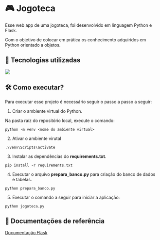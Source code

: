 # 🎮 Jogoteca
Esse web app de uma jogoteca, foi desenvolvido em linguagem Python e Flask.

Com o objetivo de colocar em prática os conhecimento adquiridos em Python orientado a objetos.

## 🚀 Tecnologias utilizadas
<div align="left">
    <a href="https://skillicons.dev">
        <img src="https://skillicons.dev/icons?i=html,css,jquery,bootstrap,python,flask,mysql"/>
    </a>
</div>

## 🛠️ Como executar?
Para executar esse projeto é necessário seguir o passo a passo a seguir:

1. Criar o ambiente virtual do Python.

Na pasta raíz do repositório local, execute o comando:
```
python -m venv <nome do ambiente virtual>
```

2. Ativar o ambiente virutal
```
.\venv\Scripts\activate
```

3. Instalar as dependências do **requirements.txt**.
```
pip install -r requirements.txt  
```

4. Executar o arquivo **prepara_banco.py** para criação do banco de dados e tabelas.
```
python prepara_banco.py
```

5. Executar o comando a seguir para iniciar a aplicação:
```
python jogoteca.py
```

## 📁 Documentações de referência
[Documentação Flask](https://flask.palletsprojects.com/en/3.0.x/)
